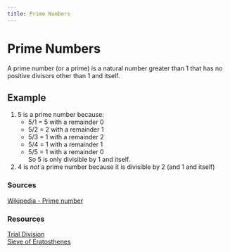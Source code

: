 ```yaml
---
title: Prime Numbers
---
```

# Prime Numbers

A prime number (or a prime) is a natural number greater than 1 that has no positive divisors other than 1 and itself.

## Example
1. 5 is a prime number because:
    * 5/1 = 5 with a remainder 0 
    * 5/2 = 2 with a remainder 1 
    * 5/3 = 1 with a remainder 2 
    * 5/4 = 1 with a remainder 1 
    * 5/5 = 1 with a remainder 0  
    So 5 is only divisible by 1 and itself.
2. 4 is *not* a prime number because it is divisible by 2 (and 1 and itself)

### Sources
[Wikipedia - Prime number](https://en.wikipedia.org/wiki/Prime_number)

### Resources
[Trial Division](https://en.wikipedia.org/wiki/Trial_division)  
[Sieve of Eratosthenes](https://en.wikipedia.org/wiki/Sieve_of_Eratosthenes)


